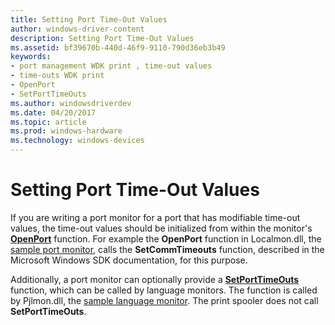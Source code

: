 ```yaml
---
title: Setting Port Time-Out Values
author: windows-driver-content
description: Setting Port Time-Out Values
ms.assetid: bf39670b-440d-46f9-9110-790d36eb3b49
keywords:
- port management WDK print , time-out values
- time-outs WDK print
- OpenPort
- SetPortTimeOuts
ms.author: windowsdriverdev
ms.date: 04/20/2017
ms.topic: article
ms.prod: windows-hardware
ms.technology: windows-devices
---
```


# Setting Port Time-Out Values





If you are writing a port monitor for a port that has modifiable time-out values, the time-out values should be initialized from within the monitor's [**OpenPort**](https://msdn.microsoft.com/library/windows/hardware/ff559593) function. For example the **OpenPort** function in Localmon.dll, the [sample port monitor](sample-port-monitor.md), calls the **SetCommTimeouts** function, described in the Microsoft Windows SDK documentation, for this purpose.

Additionally, a port monitor can optionally provide a [**SetPortTimeOuts**](https://msdn.microsoft.com/library/windows/hardware/ff562630) function, which can be called by language monitors. The function is called by Pjlmon.dll, the [sample language monitor](sample-language-monitor.md). The print spooler does not call **SetPortTimeOuts**.

 

 




